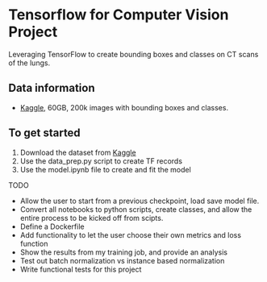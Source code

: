 # Tensorflow for Computer Vision Project
Leveraging TensorFlow to create bounding boxes and classes on CT scans of the lungs.

## Data information
- [Kaggle](https://www.kaggle.com/datasets/hgunraj/covidxct), 60GB, 200k images with bounding boxes and classes. 

## To get started
1. Download the dataset from [Kaggle](https://www.kaggle.com/datasets/hgunraj/covidxct)
2. Use the data_prep.py script to create TF records
3. Use the model.ipynb file to create and fit the model


TODO
- Allow the user to start from a previous checkpoint, load save model file.
- Convert all notebooks to python scripts, create classes, and allow the entire process to be kicked off from scipts.
- Define a Dockerfile
- Add functionality to let the user choose their own metrics and loss function
- Show the results from my training job, and provide an analysis
- Test out batch normalization vs instance based normalization
- Write functional tests for this project
